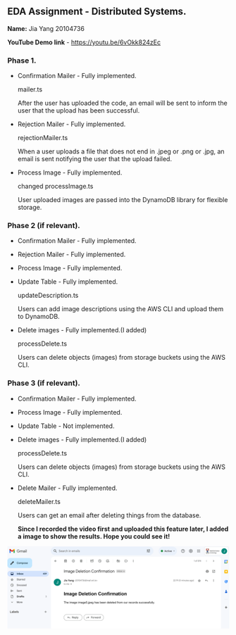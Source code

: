 ## EDA Assignment - Distributed Systems.

**Name:** Jia Yang  20104736

**YouTube Demo link** -  https://youtu.be/6vOkk824zEc



### Phase 1.

- Confirmation Mailer - Fully implemented.

  mailer.ts

  After the user has uploaded the code, an email will be sent to inform the user that the upload has been successful.

- Rejection Mailer - Fully implemented.

  rejectionMailer.ts

  When a user uploads a file that does not end in .jpeg or .png or .jpg, an email is sent notifying the user that the upload failed.

- Process Image - Fully implemented.

  changed processImage.ts

  User uploaded images are passed into the DynamoDB library for flexible storage.

  

### Phase 2 (if relevant).

- Confirmation Mailer - Fully implemented.

- Rejection Mailer - Fully implemented.

- Process Image - Fully implemented.

- Update Table - Fully implemented.

  updateDescription.ts

  Users can add image descriptions using the AWS CLI and upload them to DynamoDB.
  
- Delete images - Fully implemented.(I added)

  processDelete.ts

  Users can delete objects (images) from storage buckets using the AWS CLI.



### Phase 3 (if relevant).

- Confirmation Mailer - Fully implemented.

- Process Image - Fully implemented.

- Update Table - Not implemented.

- Delete images - Fully implemented.(I added)

  processDelete.ts

  Users can delete objects (images) from storage buckets using the AWS CLI.

- Delete Mailer - Fully implemented.

  deleteMailer.ts

  Users can get an email after deleting things from the database.

  **Since  I recorded the video first and uploaded this feature later, I added a image to show the results. Hope you could see it!**

![](https://github.com/Yolanda2002/eda-assignment/blob/master/images/mail.png)